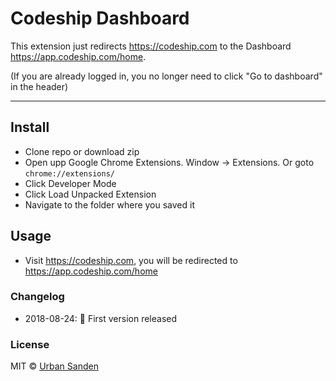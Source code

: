 # Codeship Dashboard

This extension just redirects https://codeship.com to the Dashboard https://app.codeship.com/home.

(If you are already logged in, you no longer need to click "Go to dashboard" in the header)

---

## Install

+ Clone repo or download zip
+ Open upp Google Chrome Extensions. Window → Extensions. Or goto `chrome://extensions/`
+ Click Developer Mode
+ Click Load Unpacked Extension
+ Navigate to the folder where you saved it

## Usage
+ Visit https://codeship.com, you will be redirected to https://app.codeship.com/home

### Changelog
+ 2018-08-24: 🎉 First version released

### License

MIT © [Urban Sanden](https://twitter.com/urre)

